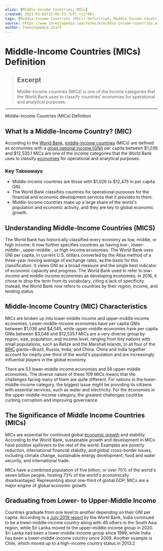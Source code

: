 ```yaml
---
alias: [Middle-Income Countries, MICs]
created: 2021-03-02T22:05:23 (UTC +11:00)
tags: [Middle-Income Countries (MICs) Definition, Middle-Income Countries (MICs) Definition]
source: https://www.investopedia.com/terms/m/middle-income-countries.asp
author: Investopedia Staff
---
```


# Middle-Income Countries (MICs) Definition

> ## Excerpt
> Middle-income countries (MICs) is one of the income categories that the World Bank uses to classify countries' economies for operational and analytical purposes.

---

Middle-Income Countries (MICs) Definition
## What Is a Middle-Income Country? (MIC)

According to the [World Bank](https://www.investopedia.com/terms/w/worldbank.asp), [middle-income countries](https://www.worldbank.org/en/country/mic) (MICs) are defined as economies with a [gross national income (GNI)](https://www.investopedia.com/terms/g/gross-national-income-gni.asp) per capita between $1,036 and $12,535.1 MICs are one of the income categories that the World Bank uses to classify [economies](https://www.investopedia.com/terms/e/economy.asp) for operational and analytical purposes.

### Key Takeaways

-   Middle-income countries are those with $1,026 to $12,475 in per capita GNI. 
-   The World Bank classifies countries for operational purposes for the financial and economic development services that it provides to them.
-   Middle-income countries make up a large share of the world's population and economic activity, and they are key to global economic growth.

## Understanding Middle-Income Countries (MICS)

The World Bank has historically classified every economy as low, middle, or high income. It now further specifies countries as having low-, lower-middle-, upper-middle-, or high-income economies. The World Bank uses GNI per capita, in current U.S. dollars converted by the Atlas method of a three-year moving average of exchange rates, as the basis for this classification. It views GNI as a broad measure and the single best indicator of economic capacity and progress. The World Bank used to refer to low-income and middle-income economies as developing economies; in 2016, it chose to drop the term from its vocabulary, citing a lack of specificity. Instead, the World Bank now refers to countries by their region, income, and lending status. 

## Middle-Income Country (MIC) Characteristics

MICs are broken up into lower-middle income and upper-middle income economies. Lower-middle-income economies have per capita GNIs between $1,036 and $4,045, while upper-middle economies have per capita GNIs between $3,046 and $12,535.1 MICs are a very diverse group by region, size, population, and income level, ranging from tiny nations with small populations, such as Belize and the Marshall Islands, to all four of the [BRIC](https://www.investopedia.com/terms/b/bric.asp) giants—Brazil, Russia, India, and China. China and India together account for nearly one-third of the world's population and are increasingly influential players in the global economy.

There are 53 lower-middle income economies and 56 upper-middle economies. The diverse nature of these 109 MICs means that the challenges facing many of them are quite different. For nations in the lower-middle-income category, the biggest issue might be providing its citizens with essential services, such as water and electricity. For the economies in the upper-middle-income category, the greatest challenges could be curbing corruption and improving governance.

## The Significance of Middle Income Countries (MICs)

MICs are essential for continued global [economic growth](https://www.investopedia.com/terms/e/economicgrowth.asp) and stability. According to the World Bank, sustainable growth and development in MICs have positive spillovers to the rest of the world. Examples are poverty reduction, international financial stability, and global cross-border issues, including climate change, sustainable energy development, food and water security, and international trade.

MICs have a combined population of five billion, or over 70% of the world's seven billion people, hosting 73% of the world's economically disadvantaged. Representing about one-third of global GDP, MICs are a major engine of global economic growth.

## Graduating from Lower- to Upper-Middle Income

Countries graduate from one level to another depending on their GNI per capita. According to a [July 2019 report](https://blogs.worldbank.org/opendata/new-country-classifications-income-level-2019-2020) by the World Bank, India continued to be a lower-middle-income country along with 46 others in the South Asia region, while Sri Lanka moved to the upper-middle-income group in 2020. Sri Lanka had been a lower-middle-income group since 1999, while India has been a lower-middle-income country since 2009. Another example is Chile, which moved up to a high-income country status in 2013.2
